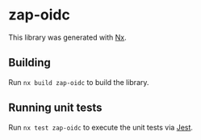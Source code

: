 # zap-oidc

This library was generated with [Nx](https://nx.dev).

## Building

Run `nx build zap-oidc` to build the library.

## Running unit tests

Run `nx test zap-oidc` to execute the unit tests via [Jest](https://jestjs.io).
